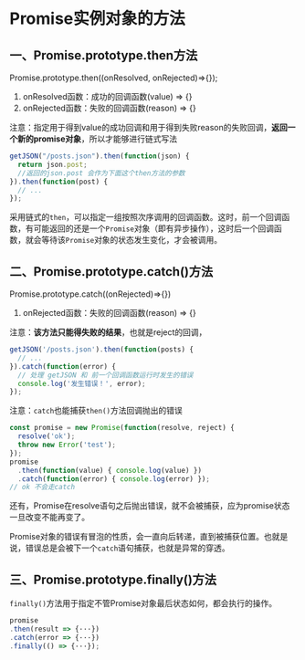 # Promise实例对象的方法

## 一、Promise.prototype.then方法

Promise.prototype.then((onResolved, onRejected)=>{});

1. onResolved函数：成功的回调函数(value) => {}
2. onRejected函数：失败的回调函数(reason) => {}

注意：指定用于得到value的成功回调和用于得到失败reason的失败回调，**返回一个新的promise对象**，所以才能够进行链式写法

```js
getJSON("/posts.json").then(function(json) {
  return json.post;
  //返回的json.post 会作为下面这个then方法的参数
}).then(function(post) {
  // ...
});
```

采用链式的`then`，可以指定一组按照次序调用的回调函数。这时，前一个回调函数，有可能返回的还是一个`Promise`对象（即有异步操作），这时后一个回调函数，就会等待该`Promise`对象的状态发生变化，才会被调用。

## 二、Promise.prototype.catch()方法

Promise.prototype.catch((onRejected)=>{})

1. onRejected函数：失败的回调函数(reason) => {}

注意：**该方法只能得失败的结果**，也就是reject的回调，

```js
getJSON('/posts.json').then(function(posts) {
  // ...
}).catch(function(error) {
  // 处理 getJSON 和 前一个回调函数运行时发生的错误
  console.log('发生错误！', error);
});
```

注意：`catch`也能捕获`then()`方法回调抛出的错误



```js
const promise = new Promise(function(resolve, reject) {
  resolve('ok');
  throw new Error('test');
});
promise
  .then(function(value) { console.log(value) })
  .catch(function(error) { console.log(error) });
// ok 不会走catch
```

还有，Promise在resolve语句之后抛出错误，就不会被捕获，应为promise状态一旦改变不能再变了。



Promise对象的错误有冒泡的性质，会一直向后转递，直到被捕获位置。也就是说，错误总是会被下一个`catch`语句捕获，也就是异常的穿透。

## 三、Promise.prototype.finally()方法

`finally()`方法用于指定不管Promise对象最后状态如何，都会执行的操作。

```js
promise
.then(result => {···})
.catch(error => {···})
.finally(() => {···});
```

